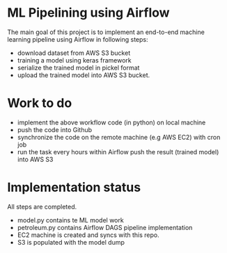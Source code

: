 # ML Pipelining using Airflow

The main goal of this project is to implement an end-to-end machine learning pipeline using Airflow in following steps:
* download dataset from AWS S3 bucket
* training a model using keras framework
* serialize the trained model in pickel format
* upload the trained model into AWS S3 bucket.

# Work to do
* implement the above workflow code (in python) on local machine
* push the code into Github
* synchronize the code on the remote machine (e.g AWS EC2) with cron job
* run the task every hours within Airflow push the result (trained model) into AWS S3

# Implementation status
All steps are completed.
* model.py contains te ML model work
* petroleum.py contains Airflow DAGS pipeline implementation
* EC2 machine is created and syncs with this repo.
* S3 is populated with the model dump
